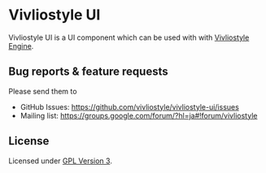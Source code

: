 # Vivliostyle UI

Vivliostyle UI is a UI component which can be used with with [Vivliostyle Engine](https://github.com/vivliostyle/vivliostyle.js).

## Bug reports & feature requests

Please send them to

- GitHub Issues: <https://github.com/vivliostyle/vivliostyle-ui/issues>
- Mailing list: <https://groups.google.com/forum/?hl=ja#!forum/vivliostyle>

## License

Licensed under [GPL Version 3](http://www.gnu.org/licenses/gpl.html).
